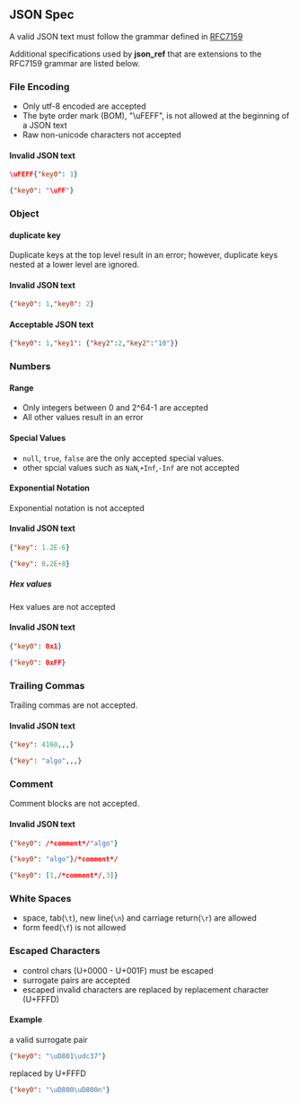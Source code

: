 ## JSON Spec

A valid JSON text must follow the grammar defined in <a href="https://www.rfc-editor.org/rfc/rfc7159.html">RFC7159</a>

Additional specifications used by **json_ref** that are extensions to the RFC7159 grammar are listed below.

### File Encoding
- Only utf-8 encoded are accepted
- The byte order mark (BOM), "\uFEFF", is not allowed at the beginning of a JSON text
- Raw non-unicode characters not accepted
#### Invalid JSON text
```json
\uFEFF{"key0": 1}
```
```json
{"key0": "\uFF"}
```
### Object
#### duplicate key
Duplicate keys at the top level result in an error; however, duplicate keys nested at a lower level are ignored. 
#### Invalid JSON text
```json
{"key0": 1,"key0": 2}
```
#### Acceptable JSON text
```json
{"key0": 1,"key1": {"key2":2,"key2":"10"}}
```
### Numbers
#### Range 
- Only integers between 0 and 2^64-1 are accepted
- All other values result in an error

#### Special Values
- `null`, `true`, `false` are the only accepted special values. 
- other spcial values such as `NaN`,`+Inf`,`-Inf` are not accepted

#### Exponential Notation
Exponential notation is not accepted
#### Invalid JSON text
```json
{"key": 1.2E-6}
```
```json
{"key": 0.2E+8}
```
##### Hex values
Hex values are not accepted

#### Invalid JSON text
```json
{"key0": 0x1}
```
```json
{"key0": 0xFF}
```
### Trailing Commas
Trailing commas are not accepted.
#### Invalid JSON text
```json
{"key": 4160,,,}
```
```json
{"key": "algo",,,}
```
### Comment
Comment blocks are not accepted.
#### Invalid JSON text
```json
{"key0": /*comment*/"algo"}
```
```json
{"key0": "algo"}/*comment*/
```
```json
{"key0": [1,/*comment*/,3]}
```
### White Spaces
- space, tab(`\t`), new line(`\n`) and carriage return(`\r`) are allowed
- form feed(`\f`) is not allowed

### Escaped Characters

- control chars (U+0000 - U+001F) must be escaped
- surrogate pairs are accepted
- escaped invalid characters are replaced by replacement character (U+FFFD)
#### Example
a valid surrogate pair
```json
{"key0": "\uD801\udc37"}
```
replaced by U+FFFD
```json
{"key0": "\uD800\uD800n"}
```














